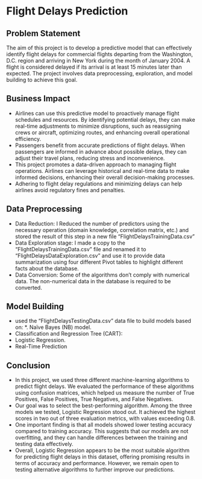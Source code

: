 # Flight Delays Prediction
## Problem Statement
The aim of this project is to develop a predictive model that can effectively identify flight delays for commercial flights departing from the Washington, D.C. region and arriving in New York during the month of January 2004. A flight is considered delayed if its arrival is at least 15 minutes later than expected. The project involves data preprocessing, exploration, and model building to achieve this goal.
## Business Impact
* Airlines can use this predictive model to proactively manage flight schedules and resources. By identifying potential delays, they can make real-time adjustments to minimize disruptions, such as reassigning crews or aircraft, optimizing routes, and enhancing overall operational efficiency.
* Passengers benefit from accurate predictions of flight delays. When passengers are informed in advance about possible delays, they can adjust their travel plans, reducing stress and inconvenience. 
* This project promotes a data-driven approach to managing flight operations. Airlines can leverage historical and real-time data to make informed decisions, enhancing their overall decision-making processes.
* Adhering to flight delay regulations and minimizing delays can help airlines avoid regulatory fines and penalties.


## Data Preprocessing 

* Data Reduction: I Reduced the number of predictors using the necessary operation (domain knowledge, correlation matrix, etc.) and stored the result of this step in a new file “FlightDelaysTrainingData.csv” 
* Data Exploration stage: I made a copy to the “FlightDelaysTrainingData.csv” file and renamed it to “FlightDelaysDataExploration.csv” and use it to provide data summarization using four different Pivot tables to highlight different facts about the database. 
* Data Conversion: Some of the algorithms don’t comply with numerical data. The non-numerical data in the database is required to be converted. 

## Model Building 
* used the “FlightDelaysTestingData.csv” data file to build models based on: 
*. Naïve Bayes (NB) model. 
* Classification and Regression Tree (CART): 
* Logistic Regression.
* Real-Time Prediction  

## Conclusion 
* In this project, we used three different machine-learning algorithms to predict flight delays. We evaluated the performance of these algorithms using confusion matrices, which helped us measure the number of True Positives, False Positives, True Negatives, and False Negatives.
* Our goal was to select the best-performing algorithm. Among the three models we tested, Logistic Regression stood out. It achieved the highest scores in two out of three evaluation metrics, with values exceeding 0.8.
* One important finding is that all models showed lower testing accuracy compared to training accuracy. This suggests that our models are not overfitting, and they can handle differences between the training and testing data effectively.
* Overall, Logistic Regression appears to be the most suitable algorithm for predicting flight delays in this dataset, offering promising results in terms of accuracy and performance. However, we remain open to testing alternative algorithms to further improve our predictions.
